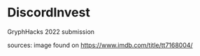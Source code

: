 ![<img src="image.png" width="250"/>](https://user-images.githubusercontent.com/56948805/169717054-e55d7292-a81d-409a-a5a8-0558beac739e.png)

# DiscordInvest
GryphHacks 2022 submission


sources:
image found on https://www.imdb.com/title/tt7168004/
